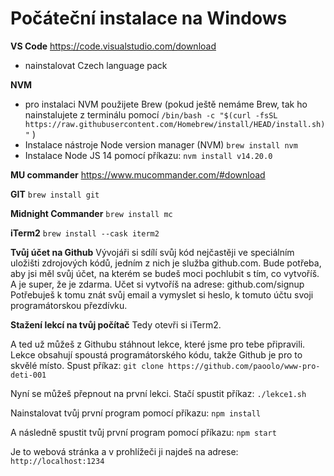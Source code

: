 # Počáteční instalace na Windows

**VS Code**
https://code.visualstudio.com/download
+ nainstalovat Czech language pack

**NVM**
- pro instalaci NVM použijete Brew (pokud ještě nemáme Brew, tak ho nainstalujete z terminálu pomocí ``/bin/bash -c "$(curl -fsSL https://raw.githubusercontent.com/Homebrew/install/HEAD/install.sh)"`` )
- Instalace nástroje Node version manager (NVM) ``brew install nvm``
- Instalace Node JS 14 pomocí příkazu: ``nvm install v14.20.0``
 
**MU commander**
https://www.mucommander.com/#download

**GIT**
``brew install git``

**Midnight Commander**
``brew install mc``

**iTerm2**
``brew install --cask iterm2``

**Tvůj účet na Github**
Vývojáři si sdílí svůj kód nejčastěji ve speciálním uložišti zdrojových kódů, jedním z nich je služba github.com. Bude potřeba, aby jsi měl svůj účet, na kterém se budeš moci pochlubit s tím, co vytvoříš. A je super, že je zdarma. Učet si vytvoříš na adrese:
github.com/signup Potřebuješ k tomu znát svůj email a vymyslet si heslo, k tomuto účtu svoji programátorskou přezdívku.

**Stažení lekcí na tvůj počítač**
Tedy otevři si iTerm2.

A ted už můžeš z Githubu stáhnout lekce, které jsme pro tebe připravili. Lekce obsahují spoustá programátorského kódu, takže Github je pro to skvělé místo. Spust příkaz:
``git clone https://github.com/paoolo/www-pro-deti-001`` 

Nyní se můžeš přepnout na první lekci. Stačí spustit příkaz:
``./lekce1.sh`` 

Nainstalovat tvůj první program pomocí příkazu:
``npm install``

A následně spustit tvůj první program pomocí příkazu:
``npm start``

Je to webová stránka a v prohlížeči ji najdeš na adrese:
``http://localhost:1234``